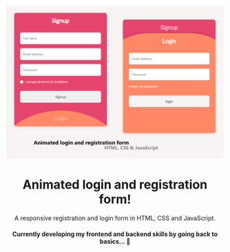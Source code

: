 ![Preview](/assets/img/preview.png)

<h1 align="center">
    Animated login and registration form!
</h1>

<p align="center">
    A responsive registration and login form in HTML, CSS and JavaScript.
</p>

<h4 align="center"> 
	Currently developing my frontend and backend skills by going back to basics...  🚧
</h4>
